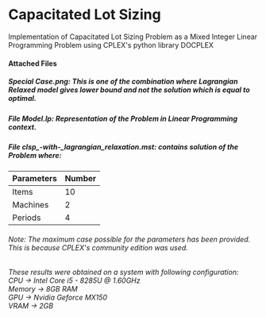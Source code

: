 # Capacitated Lot Sizing
Implementation of Capacitated Lot Sizing Problem as a Mixed Integer Linear Programming Problem using CPLEX's python library DOCPLEX


#### Attached Files

##### *Special Case.png*: This is one of the combination where Lagrangian Relaxed model gives lower bound and not the solution which is equal to optimal.

##### File *Model.lp*: Representation of the Problem in Linear Programming context.

##### File *clsp_-with-_lagrangian_relaxation.mst*: contains solution of the Problem where:

Parameters | Number
-----------|--------
Items  	 | 10
Machines | 2
Periods  | 4


###### *Note*: The maximum case possible for the parameters has been provided. This is because CPLEX's community edition was used. 

*These results were obtained on a system with following configuration:*<br/>
_CPU    -> Intel Core i5 - 8285U @ 1.60GHz<br/>
Memory -> 8GB RAM<br/>
GPU    -> Nvidia Geforce MX150<br/>
VRAM   -> 2GB <br/>_
